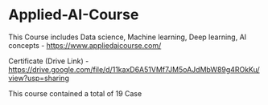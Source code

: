 # Applied-AI-Course

This Course includes Data science, Machine learning, Deep learning, AI concepts - https://www.appliedaicourse.com/

Certificate (Drive Link) - https://drive.google.com/file/d/11kaxD6A51VMf7JM5oAJdMbW89g4ROkKu/view?usp=sharing

This course contained a total of 19 Case

